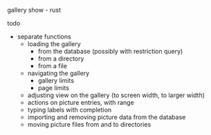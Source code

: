 gallery show - rust

todo
- separate functions 
    - loading the gallery
        - from the database (possibly with restriction query)
        - from a directory
        - from a file
    - navigating the gallery
        - gallery limits
        - page limits
    - adjusting view on the gallery (to screen width, to larger width)
    - actions on picture entries, with range
    - typing labels with completion
    - importing and removing picture data from the database
    - moving picture files from and to directories
